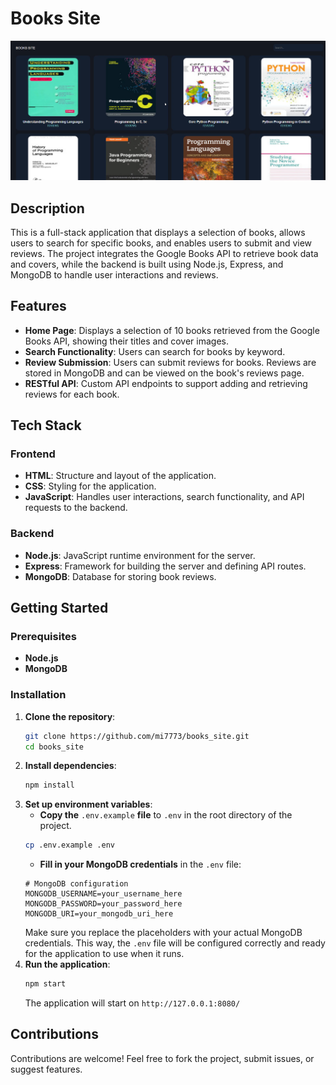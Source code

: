 # Books Site
![Books Site](books_site.png)
## Description
This is a full-stack application that displays a selection of books, allows users to search for specific books, and enables users to submit and view reviews. The project integrates the Google Books API to retrieve book data and covers, while the backend is built using Node.js, Express, and MongoDB to handle user interactions and reviews.
## Features
- **Home Page**: Displays a selection of 10 books retrieved from the Google Books API, showing their titles and cover images.
- **Search Functionality**: Users can search for books by keyword.
- **Review Submission**: Users can submit reviews for books. Reviews are stored in MongoDB and can be viewed on the book's reviews page.
- **RESTful API**: Custom API endpoints to support adding and retrieving reviews for each book.
## Tech Stack
### Frontend
- **HTML**: Structure and layout of the application.
- **CSS**: Styling for the application.
- **JavaScript**: Handles user interactions, search functionality, and API requests to the backend.
### Backend
- **Node.js**: JavaScript runtime environment for the server.
- **Express**: Framework for building the server and defining API routes.
- **MongoDB**: Database for storing book reviews.
## Getting Started
### Prerequisites
- **Node.js**
- **MongoDB**
### Installation
1. **Clone the repository**:
   ```bash
   git clone https://github.com/mi7773/books_site.git
   cd books_site
   ```
2. **Install dependencies**:
   ```bash
   npm install
   ```
3. **Set up environment variables**:
   - **Copy the** `.env.example` **file** to `.env` in the root directory of the project.
   ```bash
   cp .env.example .env
   ```
   - **Fill in your MongoDB credentials** in the `.env` file:
   ```
   # MongoDB configuration
   MONGODB_USERNAME=your_username_here
   MONGODB_PASSWORD=your_password_here
   MONGODB_URI=your_mongodb_uri_here
   ```
   Make sure you replace the placeholders with your actual MongoDB credentials.
   This way, the `.env` file will be configured correctly and ready for the application to use when it runs.
4. **Run the application**:
   ```bash
   npm start
   ```
   The application will start on `http://127.0.0.1:8080/`
## Contributions
Contributions are welcome! Feel free to fork the project, submit issues, or suggest features.
